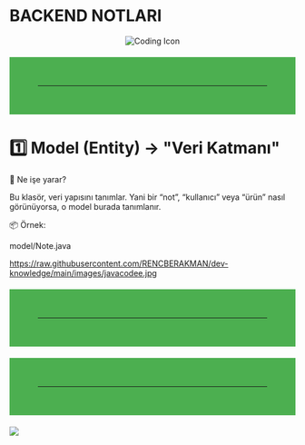 # BACKEND NOTLARI
<p align="center">
  <img src="https://img.icons8.com/external-flaticons-lineal-color-flat-icons/64/000000/external-coding-web-development-flaticons-lineal-color-flat-icons.png" alt="Coding Icon" />
</p>

<hr style="border: 50px solid #4CAF50; margin: 20px 0;">

# 1️⃣ Model (Entity) → "Veri Katmanı"
📘 Ne işe yarar?

Bu klasör, veri yapısını tanımlar.
Yani bir “not”, “kullanıcı” veya “ürün” nasıl görünüyorsa, o model burada tanımlanır.

📦 Örnek:

model/Note.java

https://raw.githubusercontent.com/RENCBERAKMAN/dev-knowledge/main/images/javacodee.jpg

<hr style="border: 50px solid #4CAF50; margin: 20px 0;">


<hr style="border: 50px solid #4CAF50; margin: 20px 0;">




  <img src="https://capsule-render.vercel.app/api?type=waving&color=0:0f2027,50:203a43,100:2c5364&height=200&section=footer&text=Thanks%20for%20visiting!%20🚀&fontSize=30&fontColor=ffffff" />
</p>